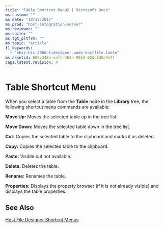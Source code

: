 ```yaml
---
title: "Table Shortcut Menu2 | Microsoft Docs"
ms.custom: ""
ms.date: "10/13/2017"
ms.prod: "host-integration-server"
ms.reviewer: ""
ms.suite: ""
ms.tgt_pltfrm: ""
ms.topic: "article"
f1_keywords: 
  - "ebiz.his.2006.tidesigner.node.hostfile.table"
ms.assetid: 609c348a-eafc-462a-90b2-02dc8d0a4e7f
caps.latest.revision: 4
---
```

# Table Shortcut Menu
When you select a table from the **Table** node in the **Library** tree, the following shortcut menu commands are available:  
  
 **Move Up:** Moves the selected table up in the tree list.  
  
 **Move Down:** Moves the selected table down in the tree list.  
  
 **Cut:** Copies the selected table to the clipboard and marks it as deleted.  
  
 **Copy:** Copies the selected table to the clipboard.  
  
 **Paste:** Visible but not available.  
  
 **Delete:** Deletes the table.  
  
 **Rename:** Renames the table.  
  
 **Properties:** Displays the property browser (if it is not already visible) and displays the table properties.  
  
## See Also  
 [Host File Designer Shortcut Menus](../core/host-file-designer-shortcut-menus.md)